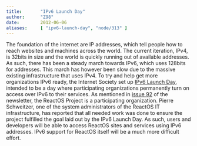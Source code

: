 ```yaml
---
title:       "IPv6 Launch Day"
author:      "Z98"
date:        2012-06-06
aliases:     [ "ipv6-launch-day", "node/313" ]
---
```


<p>The foundation of the internet are IP addresses, which tell people how to reach websites and machines across the world. The current iteration, IPv4, is 32bits in size and the world is quickly running out of available addresses. As such, there has been a steady march towards IPv6, which uses 128bits for addresses. This march has however been slow due to the massive existing infrastructure that uses IPv4. To try and help get more organizations IPv6 ready, the Internet Society set up <a href="http://www.worldipv6launch.org/">IPv6 Launch Day</a>, intended to be a day where participating organizations permanently turn on access over IPv6 to their services. As mentioned in <a href="../en/newsletter_92.html">issue 92</a> of the newsletter, the ReactOS Project is a participating organization. Pierre Schweitzer, one of the system administrators of the ReactOS IT infrastructure, has reported that all needed work was done to ensure the project fulfilled the goal laid out by the IPv6 Launch Day. As such, users and developers will be able to access ReactOS sites and services using IPv6 addresses. IPv6 support for ReactOS itself will be a much more difficult effort.</p>
